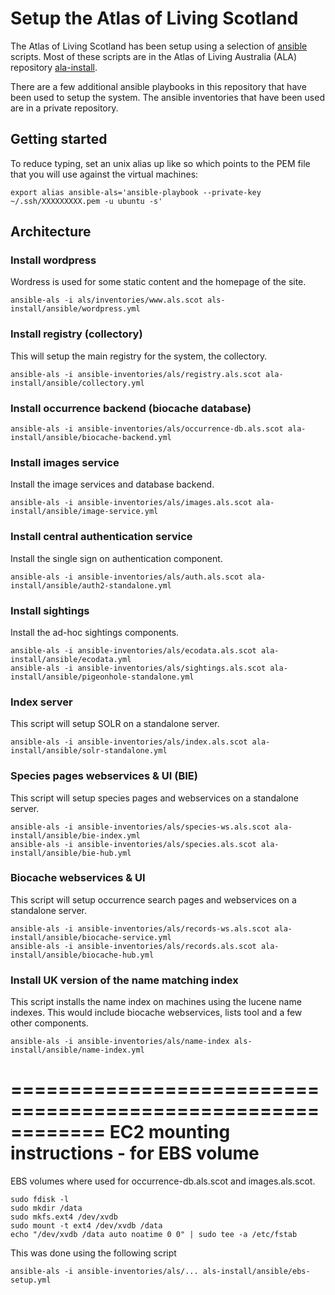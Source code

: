 
# Setup the Atlas of Living Scotland

The Atlas of Living Scotland has been setup using a selection of [ansible](http://www.ansible.com/) scripts.
Most of these scripts are in the Atlas of Living Australia (ALA) repository [ala-install](http://github.com/atlasoflivingaustralia/ala-install).

There are a few additional ansible playbooks in this repository that have been used to setup the system.
The ansible inventories that have been used are in a private repository.


## Getting started

To reduce typing, set an unix alias up like so which points to the PEM file that you will use against the virtual machines:

```
export alias ansible-als='ansible-playbook --private-key ~/.ssh/XXXXXXXXX.pem -u ubuntu -s'
```

## Architecture




### Install wordpress

Wordress is used for some static content and the homepage of the site.

```
ansible-als -i als/inventories/www.als.scot als-install/ansible/wordpress.yml
```

### Install registry (collectory)

This will setup the main registry for the system, the collectory.

```
ansible-als -i ansible-inventories/als/registry.als.scot ala-install/ansible/collectory.yml
```

### Install occurrence backend (biocache database)

```
ansible-als -i ansible-inventories/als/occurrence-db.als.scot ala-install/ansible/biocache-backend.yml
```

### Install images service

Install the image services and database backend.

```
ansible-als -i ansible-inventories/als/images.als.scot ala-install/ansible/image-service.yml
```

### Install central authentication service

Install the single sign on authentication component.

```
ansible-als -i ansible-inventories/als/auth.als.scot ala-install/ansible/auth2-standalone.yml
```

### Install sightings

Install the ad-hoc sightings components.

```
ansible-als -i ansible-inventories/als/ecodata.als.scot ala-install/ansible/ecodata.yml 
ansible-als -i ansible-inventories/als/sightings.als.scot ala-install/ansible/pigeonhole-standalone.yml 
```

### Index server

This script will setup SOLR on a standalone server.

```
ansible-als -i ansible-inventories/als/index.als.scot ala-install/ansible/solr-standalone.yml 
```

### Species pages webservices & UI (BIE)

This script will setup species pages and webservices on a standalone server.

```
ansible-als -i ansible-inventories/als/species-ws.als.scot ala-install/ansible/bie-index.yml 
ansible-als -i ansible-inventories/als/species.als.scot ala-install/ansible/bie-hub.yml 
```

### Biocache webservices & UI

This script will setup occurrence search pages and webservices on a standalone server.
```
ansible-als -i ansible-inventories/als/records-ws.als.scot ala-install/ansible/biocache-service.yml 
ansible-als -i ansible-inventories/als/records.als.scot ala-install/ansible/biocache-hub.yml 
```

### Install UK version of the name matching index

This script installs the name index on machines using the lucene name indexes. This would include biocache webservices, lists tool and a few other components.

```
ansible-als -i ansible-inventories/als/name-index als-install/ansible/name-index.yml 
```

============================================================
EC2 mounting instructions - for EBS volume
============================================================

EBS volumes where used for occurrence-db.als.scot and images.als.scot.

```
sudo fdisk -l
sudo mkdir /data
sudo mkfs.ext4 /dev/xvdb
sudo mount -t ext4 /dev/xvdb /data
echo "/dev/xvdb /data auto noatime 0 0" | sudo tee -a /etc/fstab
```

This was done using the following script

```
ansible-als -i ansible-inventories/als/... als-install/ansible/ebs-setup.yml
```
